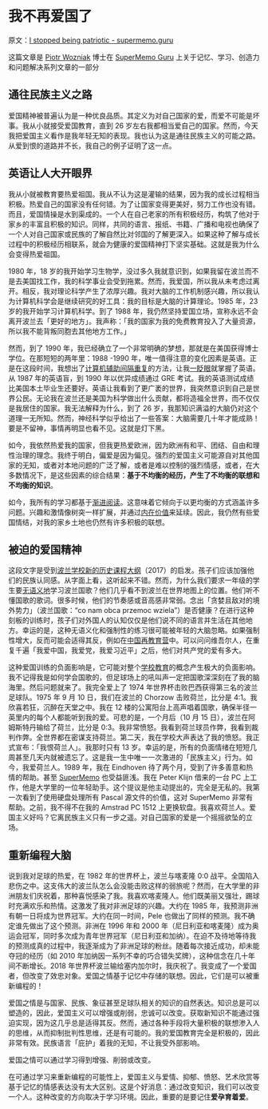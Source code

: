 # 我不再爱国了

原文：[I stopped being patriotic - supermemo.guru](https://supermemo.guru/wiki/I_stopped_being_patriotic)

这篇文章是 [Piotr Wozniak](https://supermemo.guru/wiki/Piotr_Wozniak) 博士在 [SuperMemo Guru](https://supermemo.guru/wiki/SuperMemo_Guru) 上关于记忆、学习、创造力和问题解决系列文章的一部分

## 通往民族主义之路

爱国精神被普遍认为是一种优良品质。其定义为对自己国家的爱，而爱不可能是坏事。我从小就接受爱国教育，直到 26 岁左右我都相当爱自己的国家。然而，今天我把爱国主义看作是我年轻无知的表现。我也认为这是通往民族主义的可能之路。从爱到恨的道路并不长，我自己的例子证明了这一点。

## 英语让人大开眼界

我从小就被教育要热爱祖国。我从不认为这是灌输的结果，因为我的成长过程相当积极。热爱自己的国家没有任何错。为了让国家变得更美好，努力工作也没有错。而且，爱国情操是水到渠成的。一个人在自己老家的所有积极经历，构筑了他对于家乡的丰富且积极的知识。同样，共同的语言、报纸、书籍、广播和电视也确保了一个人对自己国家或民族的了解自然比对邻国的了解更深入。如果这种了解与成长过程中的积极经历相联系，就会为健康的爱国精神打下坚实基础。这就是我为什么会变得热爱祖国。

1980 年，18 岁的我开始学习生物学，没过多久我就意识到，如果我留在波兰而不是去美国找工作，我的科学事业会受到拖累。然而，我爱国，所以我从未考虑过离开。相反，我对理论科学产生了浓厚兴趣。我对大脑的工作机制感兴趣，所以我认为计算机科学会是继续研究的好工具：我的目标是大脑的计算理论。1985 年，23 岁的我开始学习计算机科学。到了 1988 年，我仍然坚持爱国立场，宣称永远不会离开波兰去「更好的地方」。我声称：「我的国家为我的免费教育投入了大量资源，所以我不能背叛同胞去其他地方工作。」

然而，到了 1990 年，我已经确立了一个非常明确的梦想，那就是在美国获得博士学位。在那短短的两年里：1988 -1990 年，唯一值得注意的变化因素是英语。正是在这段时间，我想出了[计算机辅助间隔重复](https://supermemo.guru/wiki/Computational_spaced_repetition)的方法，让我[一眨眼](https://supermemo.guru/wiki/Schools_are_useless_in_teaching_English)就掌握了英语。从 1987 年的英语盲，到 1990 年以优异成绩通过 GRE 考试。我的英语测试成绩比美国本土毕业生还要好。英语让我看到了更广袤的世界，我突然意识到自己是世界公民。无论我在波兰还是美国为科学做出什么贡献，都将造福全世界，而不仅仅是我居住的国家。我无法解释为什么，到了 26 岁，我那知识满溢的大脑仍对这个道理一无所知。然而，神经科学似乎给出了一些答案：大脑需要几十年才能成熟！要是不留神，事情再明显也看不见。这就是灯下黑。

如今，我依然热爱我的国家，但我更热爱欧洲，因为欧洲有和平、团结、自由和理性治理的理念。我终于明白，偏爱是因为偏见。强烈的爱国主义可能源自对其他国家的无知，或者对本地问题的广泛了解，或者是难以控制的强烈情感，或者，在大多数情况下，是这些因素的综合结果：**基于不均衡的经历，产生了不均衡的联想和不均衡的知识**。

如今，我所有的学习都基于[渐进阅读](https://supermemo.guru/wiki/Incremental_reading)。这意味着它倾向于以更均衡的方式涵盖许多问题。兴趣和激情像树突一样扩展，并通过[内在价值](https://supermemo.guru/wiki/Knowledge_valuation_network)来延续。因此，我仍然有些爱国情结，对我的家乡土地也仍然有许多积极的联想。

## 被迫的爱国精神

这段文字是受到[波兰学校新的历史课程大纲](https://supermemo.guru/wiki/History_curriculum_can_shape_nationalist_attitudes)（2017）的启发。孩子们应该加强他们的民族认同感。从字面上看，这听起来不错。然而，为什么我们要求一年级的学生要[无语义地](https://supermemo.guru/wiki/Asemantic_learning)学习波兰国歌？他们几乎看不到波兰在世界地图上的位置。他们听不懂国歌的歌词。很多时候，他们的节奏感或音高感非常弱。念出「贪婪且敌对的境外势力」（波兰国歌：“co nam obca przemoc wziela”）是否健康？在进行这种刻板的训练时，孩子们对外国人的认知仅仅是他们说不同的语言并生活在其他地方。幸运的是，这种无语义化和强制性的练习很可能被年轻的大脑忽略。如果强制性增大，反而可能会适得其反，例如在[中国再教育营](https://en.wikipedia.org/wiki/Re-education_through_labor)中。可以问问维吾尔人，在重复千遍「我爱中国，我爱党，我爱习近平」之后，他们对共产党的爱有多大。

这种爱国训练的负面影响是，它可能对整个[学校教育](https://supermemo.guru/wiki/Schooling)的概念产生极大的负面影响。我不记得我是如何学会国歌的，但足球场上的吼叫声一定把国歌深深刻在了我的脑海里。然后问题就来了。我完全爱上了 1974 年世界杯击败巴西获得第三名的波兰足球队。1975 年 9 月 10 日，我们在波兰的 Chorzow 击败荷兰，比分是 4:1。我欣喜若狂，沉醉在天堂之中。我在 12 楼的公寓阳台上高声唱着国歌，确保半径一英里内的每个人都能听到我的爱。可悲的是，一个月后（10 月 15 日），波兰在阿姆斯特丹输给了荷兰，比分是 0:3。我非常愤怒。我看到荷兰球员作弊，我看到裁判作弊。全世界都在密谋支持荷兰。第二天，我在学校大声表达了我的愤怒。我正式宣布：「我恨荷兰人」。我那时只有 13 岁。幸运的是，所有的负面情绪在短短几周甚至几天内就被遗忘了。这是我一生中唯一一次激进的「民族主义」行为。如今，我爱荷兰人。1989 年，我在 Eindhoven 待了两个月，受到了许多善意和热情的帮助。甚至 [SuperMemo](https://supermemo.guru/wiki/SuperMemo) 也受益匪浅。我在 Peter Klijn 借来的一台 PC 上工作，他是大学里的一位年轻助手。这个提议是他主动提出的，完全是无私的。我第一次看到了使用硬盘处理所有 Pascal 源文件的价值，这对 SuperMemo 非常有帮助。之前，我不得不在我的 Amstrad PC 1512 上更换软盘。我喜欢荷兰人。爱国主义好吗？它离民族主义只有一步之遥。对自己国家的爱是一个摇摇欲坠的立场。

## 重新编程大脑

说到我对足球的热爱，在 1982 年的世界杯上，波兰与喀麦隆 0:0 战平。全国陷入悲伤之中。这支伟大的波兰队怎么会没能击败这样的弱旅呢？然而，在大学里的非洲朋友们庆祝着，那种喜悦感染了我。我喜欢喀麦隆人。他们既美丽又强壮，踢球时充满欢乐和热情。这激发了我对非洲足球的兴趣。大约在 1985 年，我预测非洲有朝一日将成为世界冠军。大约在同一时间，Pele 也做出了同样的预测。我不确定谁先做出了这个预测。非洲在 1996 年和 2000 年（尼日利亚和喀麦隆）成为奥运会冠军，同时多次成为青年世界冠军（尼日利亚和加纳）。在迫不及待地等待我的预测成真的过程中，我逐渐成为了非洲足球的粉丝。随着每次接近成功，却未能夺冠的经历（如 2010 年加纳因一系列不幸的巧合错失奖牌），这种信念在几十年间不断增长。2018 年世界杯波兰输给塞内加尔时，我庆祝了。我变成了一个爱国者，但改变了效忠对象。爱国之情基于记忆中存储的联想。因此，它们是可以被重新编程的！

爱国之情是与国家、民族、象征甚至足球队相关的知识的自然表达。知识总是可以塑造的，因此，爱国主义可以增强或削弱，忠诚可以改变。获取新知识不能通过强迫实现，因为这几乎总是适得其反。然而，通过各种手段将大量积极的联想渗入人的思维，从而抑制批判性思维，还是有可能的。我的爱国教育完全是积极的，因此非常有效。民族语言「庇护」着我的无知，不让我受外部影响。

爱国之情可以通过学习得到增强、削弱或改变。

在可通过学习来重新编程的可能性上，爱国主义与爱情、抑郁、愤怒、艺术欣赏等基于记忆的情感表达没有太大区别。这是个好消息：通过改变知识，我们可以改变一个人。这种改变的方向取决于学习环境。因此，重要的是要记住**爱孕育着爱**。